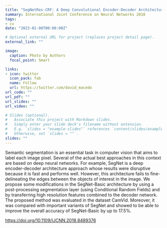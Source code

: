 ```yaml
---
title: "SegNetRes-CRF: A Deep Convolutional Encoder-Decoder Architecture for Semantic Image Segmentation"
summary: International Joint Conference on Neural Networks 2018
tags:
- cv
date: "2023-01-08T00:00:00Z"

# Optional external URL for project (replaces project detail page).
external_link: ""

image:
  caption: Photo by Authors
  focal_point: Smart

links:
- icon: twitter
  icon_pack: fab
  name: Follow
  url: https://twitter.com/david_macedo
url_code: ""
url_pdf: ""
url_slides: ""
url_video: ""

# Slides (optional).
#   Associate this project with Markdown slides.
#   Simply enter your slide deck's filename without extension.
#   E.g. `slides = "example-slides"` references `content/slides/example-slides.md`.
#   Otherwise, set `slides = ""`.
slides: ""
---
```


Semantic segmentation is an essential task in computer vision that aims to label each image pixel. Several of the actual best approaches in this context are based on deep neural networks. For example, SegNet is a deep encoder-decoder architecture approach whose results were disruptive because it is fast and performs well. However, this architecture fails to fine-delineating the edges between the objects of interest in the image. We propose some modifications in the SegNet-Basic architecture by using a post-processing segmentation layer (using Conditional Random Fields) and by transferring high resolution features combined to the decoder network. The proposed method was evaluated in the dataset CamVid. Moreover, it was compared with important variants of SegNet and showed to be able to improve the overall accuracy of SegNet-Basic by up to 17.5%.

https://doi.org/10.1109/IJCNN.2018.8489376
